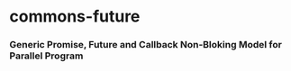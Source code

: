 # commons-future #

### Generic Promise, Future and Callback Non-Bloking Model for Parallel Program ###
